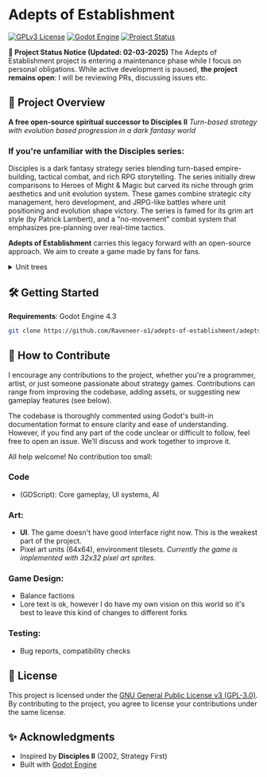 # Adepts of Establishment 

[![GPLv3 License](https://img.shields.io/badge/License-GPLv3-blue.svg)](https://opensource.org/licenses/)
[![Godot Engine](https://img.shields.io/badge/Godot-4.2%2B-%23478cbf)](https://godotengine.org)
[![Project Status](https://img.shields.io/badge/Status-Active%20Maintenance-yellowgreen)](https://github.com/Raveneer-o1/adepts-of-establishment)

**🚧 Project Status Notice (Updated: 02-03-2025)**
The Adepts of Establishment project is entering a maintenance phase while I focus on personal obligations. While active development is paused, **the project remains open**: I will be reviewing PRs, discussing issues etc.


## 🏰 Project Overview
**A free open-source spiritual successor to Disciples II**
*Turn-based strategy with evolution based progression in a dark fantasy world*

### If you're unfamiliar with the Disciples series:
Disciples is a dark fantasy strategy series blending turn-based empire-building, tactical combat, and rich RPG storytelling. The series initially drew comparisons to Heroes of Might & Magic but carved its niche through grim aesthetics and unit evolution system. These games combine strategic city management, hero development, and JRPG-like battles where unit positioning and evolution shape victory. The series is famed for its grim art style (by Patrick Lambert), and a "no-movement" combat system that emphasizes pre-planning over real-time tactics.

**Adepts of Establishment** carries this legacy forward with an open-source approach. We aim to create a game made by fans for fans.

<details>
  <summary>Unit trees</summary>

  ```mermaid
  graph TD
    subgraph Empire
        Squire["Squire"] --> Knight["Knight"]
        Knight --> Knight_Master["Knight Master"]
        Knight_Master --> Angel_Knight["Angel Knight"]
        Knight --> Horseman["Horseman"]
        Horseman --> Royal_Cavalier["Royal Cavalier"]
        Royal_Cavalier --> Paladin["Paladin"]
        
        Squire --> Witch_Hunter["Witch hunter"]
        Witch_Hunter --> Inquisitor["Inquisitor"]
        Inquisitor --> Grand_Inquisitor["Grand Inquisitor"]
        Witch_Hunter --> Samurai["Samurai"]
        Samurai --> Blade_Saint["Blade Saint"]
        
        Apprentice["Apprentice"] --> Elementalist["Elementalist"]
        Elementalist --> Ritualist["Ritualist"]
        Apprentice --> Mage["Mage"]
        Mage --> Wizard["Wizard"]
        Wizard --> White_Mage["White Mage"]
        White_Mage --> Keeper_of_Knowledge["Keeper of Knowledge"]
        White_Mage --> Arcanist["Arcanist"]
        
        Archer["Archer"] --> Marksman["Marksman"]
        Marksman --> Scout["Scout"]
        Scout --> Imperial_Ranger["Imperial Ranger"]
        Marksman --> Assassin["Assassin"]
        
        Acolyte["Acolyte"] --> Cleric["Cleric"]
        Cleric --> Matriarch["Matriarch"]
        Matriarch --> Prophetess["Prophetess"]
        Acolyte --> Priest["Priest"]
        Priest --> Imperial_priest["Imperial priest"]
        Imperial_priest --> Hierophant["Hierophant"]
    end
    subgraph Undead
        Warrior["Warrior"] --> Zombie["Zombie"]
        Zombie --> Phantom_warrior["Phantom warrior"]
        Zombie --> Skeleton["Skeleton"]
        Skeleton --> Skeleton_warrior["Skeleton warrior"]
        Skeleton_warrior --> Skeleton_champion["Skeleton champion"]
        Warrior --> Templar["Templar"]
        Templar --> Fallen_inquisitor["Fallen inquisitor"]
        Fallen_inquisitor --> Dark_lord["Dark lord"]

        Death_Acolyte["Death Acolyte"] --> Necromancer["Necromancer"]
        Necromancer --> Vampire["Vampire"]
        Vampire --> Elder_vampire["Elder vampire"]
        Elder_vampire --> Vampire_Lord["Vampire Lord"]
        Elder_vampire --> Blood_spawn["Blood spawn"]
        Necromancer --> Lich["Lich"]
        Lich --> Archlich["Archlich"]
        Death_Acolyte --> Dark_Mage["Dark Mage"]
        Dark_Mage --> Wraith["Wraith"]
        Wraith --> Herald_of_Death["Herald of Death"]
        
        Ghost["Ghost"] --> Specter["Specter"]
        Specter --> Will_o_Wisp["Will-o’-Wisp"]
        Will_o_Wisp --> The_eternal["The eternal"]
        Specter --> Shadow["Shadow"]
        Shadow --> Vision_of_Darkness["Vision of Darkness"]
        Shadow --> placeholder[style=invis]
        
        Wyvern["Wyvern"] --> Doomdrake["Doomdrake"]
        Doomdrake --> Gluttonous_Serpent["Gluttonous Serpent"]
        Gluttonous_Serpent --> The_Devourer["The Devourer"]
        Doomdrake --> Dreadwyrm["Dreadwyrm"]
        Dreadwyrm --> Undying_Nighthunter["Undying Nighthunter"]
        Undying_Nighthunter --> Dracolich["Dracolich"]
    end
  ```

  [Unit trees (old)](UnitStatsManager/unit%20trees.svg)
  
</details>

## 🛠️ Getting Started
**Requirements**: Godot Engine 4.3

```bash
git clone https://github.com/Raveneer-o1/adepts-of-establishment/adepts-of-establishment.git
```

## 🤝 How to Contribute
I encourage any contributions to the project, whether you're a programmer, artist, or just someone passionate about strategy games. Contributions can range from improving the codebase, adding assets, or suggesting new gameplay features (see below).

The codebase is thoroughly commented using Godot's built-in documentation format to ensure clarity and ease of understanding. However, if you find any part of the code unclear or difficult to follow, feel free to open an issue. We’ll discuss and work together to improve it.

All help welcome! No contribution too small:
### **Code** 
- (GDScript): Core gameplay, UI systems, AI
### **Art**:
- **UI**. The game doesn't have good interface right now. This is the weakest part of the project.
- Pixel art units (64x64), environment tilesets.
*Currently the game is implemented with 32x32 pixel art sprites.*
### **Game Design**:
- Balance factions
- Lore text is ok, however I do have my own vision on this world so it's best to leave this kind of changes to different forks
### **Testing**:
- Bug reports, compatibility checks


## 📜 License
This project is licensed under the [GNU General Public License v3 (GPL-3.0)](https://www.gnu.org/licenses/gpl-3.0.html). By contributing to the project, you agree to license your contributions under the same license.

## ✨ Acknowledgments
- Inspired by **Disciples II** (2002, Strategy First)
- Built with [Godot Engine](https://godotengine.org)
